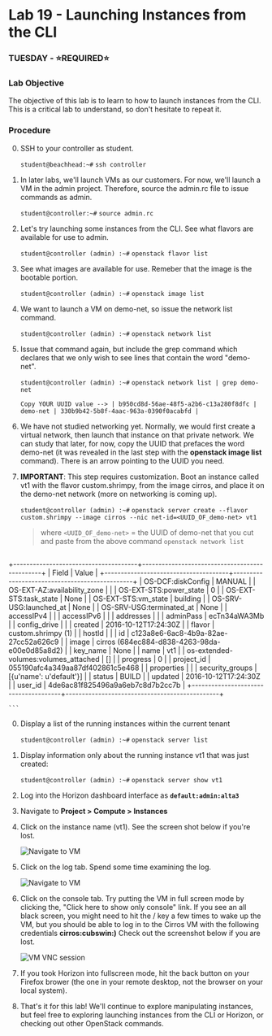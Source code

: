 # Lab 19 - Launching Instances from the CLI

### TUESDAY - &#x2B50;REQUIRED&#x2B50;

### Lab Objective

The objective of this lab is to learn to how to launch instances from the CLI. This is a critical lab to understand, so don't hesitate to repeat it.

### Procedure

0. SSH to your controller as student.

    `student@beachhead:~#` `ssh controller`

0. In later labs, we'll launch VMs as our customers. For now, we'll launch a VM in the admin project. Therefore, source the admin.rc file to issue commands as admin.

    `student@controller:~#` `source admin.rc`

0. Let's try launching some instances from the CLI. See what flavors are available for use to admin.

    `student@controller (admin) :~#` `openstack flavor list`
    
0. See what images are available for use. Remeber that the image is the bootable portion. 

    `student@controller (admin) :~#` `openstack image list`
    
0. We want to launch a VM on demo-net, so issue the network list command.

    `student@controller (admin) :~#` `openstack network list`
    
0. Issue that command again, but include the grep command which declares that we only wish to see lines that contain the word "demo-net".

    `student@controller (admin) :~#` `openstack network list | grep demo-net`

    ```
    Copy YOUR UUID value --> | b950cd8d-56ae-48f5-a2b6-c13a280f8dfc | demo-net | 330b9b42-5b8f-4aac-963a-0390f0acabfd |
    ```
    
0. We have not studied networking yet. Normally, we would first create a virtual network, then launch that instance on that private network. We can study that later, for now, copy the UUID that prefaces the word demo-net (it was revealed in the last step with the **openstack image list** command). There is an arrow pointing to the UUID you need.
 
0. **IMPORTANT**: This step requires customization. Boot an instance called vt1 with the flavor custom.shrimpy, from the image cirros, and place it on the demo-net network (more on networking is coming up).

    `student@controller (admin) :~#` `openstack server create --flavor custom.shrimpy --image cirros --nic net-id=<UUID_OF_demo-net> vt1`
 
    > where `<UUID_OF_demo-net>` = the UUID of demo-net that you cut and paste from the above command `openstack network list`
	
	```
+--------------------------------------+-----------------------------------------------+
| Field                                | Value                                         |
+--------------------------------------+-----------------------------------------------+
| OS-DCF:diskConfig                    | MANUAL                                        |
| OS-EXT-AZ:availability_zone          |                                               |
| OS-EXT-STS:power_state               | 0                                             |
| OS-EXT-STS:task_state                | None                                          |
| OS-EXT-STS:vm_state                  | building                                      |
| OS-SRV-USG:launched_at               | None                                          |
| OS-SRV-USG:terminated_at             | None                                          |
| accessIPv4                           |                                               |
| accessIPv6                           |                                               |
| addresses                            |                                               |
| adminPass                            | ecTn34aWA3Mb                                  |
| config_drive                         |                                               |
| created                              | 2016-10-12T17:24:30Z                          |
| flavor                               | custom.shrimpy (1)                            |
| hostId                               |                                               |
| id                                   | c123a8e6-6ac8-4b9a-82ae-27cc52a626c9          |
| image                                | cirros (684ec884-d838-4263-98da-e00e0d85a8d2) |
| key_name                             | None                                          |
| name                                 | vt1                                           |
| os-extended-volumes:volumes_attached | []                                            |
| progress                             | 0                                             |
| project_id                           | 055190afc4a349aa87df402861c5e468              |
| properties                           |                                               |
| security_groups                      | [{u'name': u'default'}]                       |
| status                               | BUILD                                         |
| updated                              | 2016-10-12T17:24:30Z                          |
| user_id                              | 4de6ac81f825496a9a6eb7c8d7b2cc7b              |
+--------------------------------------+-----------------------------------------------+

    ```
 
0. Display a list of the running instances within the current tenant

    `student@controller (admin) :~#` `openstack server list`
    
0. Display information only about the running instance vt1 that was just created:

    `student@controller (admin) :~#` `openstack server show vt1`

0. Log into the Horizon dashboard interface as **`default:admin:alta3`**

0. Navigate to **Project > Compute > Instances**

0. Click on the instance name (vt1). See the screen shot below if you're lost.

	![Navigate to VM](https://alta3.com/static/images/alta3_lab_horizon_click_vm.png)

0. Click on the log tab. Spend some time examining the log.

	![Navigate to VM](https://alta3.com/static/images/alta3_lab_horizon_click_vm_log.png)

0. Click on the console tab. Try putting the VM in full screen mode by clicking the, "Click here to show only console" link. If you see an all black screen, you might need to hit the /<ENTER/> key a few times to wake up the VM, but you should be able to log in to the Cirros VM with the following credentials **cirros:cubswin:)** Check out the screenshot below if you are lost.

	![VM VNC session](https://alta3.com/static/images/alta3_lab_horizon_vnc_remote_desktop.png)
	
0. If you took Horizon into fullscreen mode, hit the back button on your Firefox brower (the one in your remote desktop, not the browser on your local system).

0. That's it for this lab! We'll continue to explore manipulating instances, but feel free to exploring launching instances from the CLI or Horizon, or checking out other OpenStack commands.
